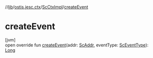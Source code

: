 //[lib](../../../index.md)/[ostis.jesc.ctx](../index.md)/[ScCtxImpl](index.md)/[createEvent](create-event.md)

# createEvent

[jvm]\
open override fun [createEvent](create-event.md)(addr: [ScAddr](../../ostis.jesc.client.model.addr/-sc-addr/index.md), eventType: [ScEventType](../../ostis.jesc.client.model.event/-sc-event-type/index.md)): [Long](https://kotlinlang.org/api/latest/jvm/stdlib/kotlin/-long/index.html)

